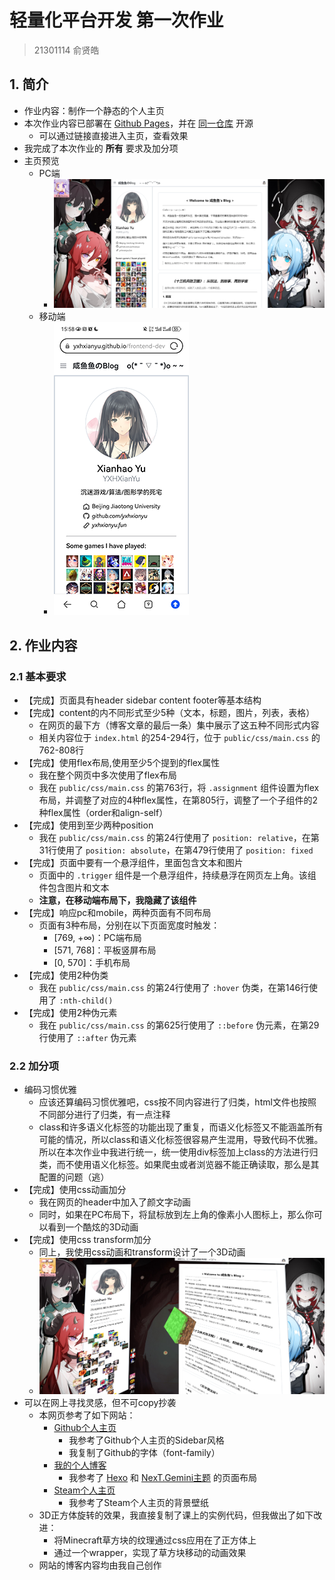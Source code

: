 # 轻量化平台开发 第一次作业

> 21301114 俞贤皓

## 1. 简介

* 作业内容：制作一个静态的个人主页
* 本次作业内容已部署在 [Github Pages](https://yxhxianyu.github.io/frontend-development-assignments/)，并在 [同一仓库](https://github.com/YXHXianYu/frontend-development-assignments) 开源
  * 可以通过链接直接进入主页，查看效果
* 我完成了本次作业的 **所有** 要求及加分项
* 主页预览
  * PC端
    * ![image-20240328155644920](./README/image-20240328155644920.png)
  * 移动端
    * ![484901CDCC737FB9B0D582746EFFB7B3](./README/484901CDCC737FB9B0D582746EFFB7B3.png)

## 2. 作业内容

### 2.1 基本要求

- 【完成】页面具有header sidebar content footer等基本结构
- 【完成】content的内不同形式至少5种（文本，标题，图片，列表，表格）
  - 在网页的最下方（博客文章的最后一条）集中展示了这五种不同形式内容
  - 相关内容位于 `index.html` 的254-294行，位于 `public/css/main.css` 的762-808行
- 【完成】使用flex布局,使用至少5个提到的flex属性
  - 我在整个网页中多次使用了flex布局
  - 我在 `public/css/main.css` 的第763行，将 `.assignment` 组件设置为flex布局，并调整了对应的4种flex属性，在第805行，调整了一个子组件的2种flex属性（order和align-self）
- 【完成】使用到至少两种position
  - 我在 `public/css/main.css` 的第24行使用了 `position: relative`，在第31行使用了 `position: absolute`，在第479行使用了 `position: fixed`
- 【完成】页面中要有一个悬浮组件，里面包含文本和图片
  - 页面中的 `.trigger` 组件是一个悬浮组件，持续悬浮在网页左上角。该组件包含图片和文本
  - **注意，在移动端布局下，我隐藏了该组件**
- 【完成】响应pc和mobile，两种页面有不同布局
  - 页面有3种布局，分别在以下页面宽度时触发：
    - [769, +∞)：PC端布局
    - [571, 768]：平板竖屏布局
    - [0, 570]：手机布局
- 【完成】使用2种伪类
  - 我在 `public/css/main.css` 的第24行使用了 `:hover` 伪类，在第146行使用了 `:nth-child()`
- 【完成】使用2种伪元素
  - 我在 `public/css/main.css` 的第625行使用了 `::before` 伪元素，在第29行使用了 `::after` 伪元素

### 2.2 加分项

* 编码习惯优雅
  * 应该还算编码习惯优雅吧，css按不同内容进行了归类，html文件也按照不同部分进行了归类，有一点注释
  * class和许多语义化标签的功能出现了重复，而语义化标签又不能涵盖所有可能的情况，所以class和语义化标签很容易产生混用，导致代码不优雅。所以在本次作业中我进行统一，统一使用div标签加上class的方法进行归类，而不使用语义化标签。如果爬虫或者浏览器不能正确读取，那么是其配置的问题（逃）
* 【完成】使用css动画加分
  * 我在网页的header中加入了颜文字动画
  * 同时，如果在PC布局下，将鼠标放到左上角的像素小人图标上，那么你可以看到一个酷炫的3D动画
* 【完成】使用css transform加分
  * 同上，我使用css动画和transform设计了一个3D动画
  * ![image-20240328162430828](./README/image-20240328162430828.png)
* 可以在网上寻找灵感，但不可copy抄袭
  * 本网页参考了如下网站：
    * [Github个人主页](http://github.com/YXHXianYu/)
      * 我参考了Github个人主页的Sidebar风格
      * 我复制了Github的字体（font-family）
    * [我的个人博客](https://yxhxianyu.fun/)
      * 我参考了 [Hexo](https://hexo.io/zh-cn/) 和 [NexT.Gemini主题](https://theme-next.org/) 的页面布局
    * [Steam个人主页](https://steamcommunity.com/id/yxh_xianyu/)
      * 我参考了Steam个人主页的背景壁纸
  * 3D正方体旋转的效果，我直接复制了课上的实例代码，但我做出了如下改进：
    * 将Minecraft草方块的纹理通过css应用在了正方体上
    * 通过一个wrapper，实现了草方块移动的动画效果
  * 网站的博客内容均由我自己创作